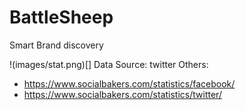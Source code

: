 # BattleSheep
Smart Brand discovery

!(images/stat.png)[]
Data Source: twitter
Others:
- https://www.socialbakers.com/statistics/facebook/
- https://www.socialbakers.com/statistics/twitter/
